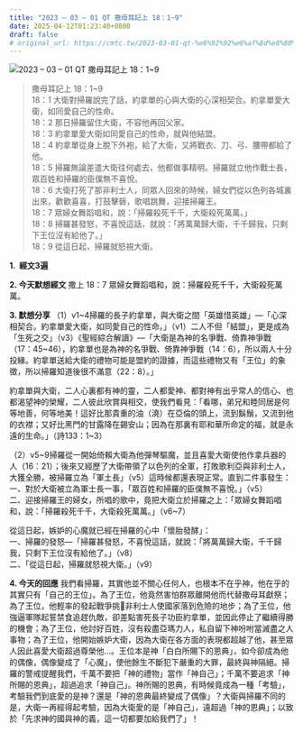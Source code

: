 ```yaml
---
title: "2023 – 03 – 01 QT 撒母耳記上 18：1~9"
date: 2025-04-12T01:23:40+0800
draft: false
# original_url: https://cmtc.tw/2023-03-01-qt-%e6%92%92%e6%af%8d%e8%80%b3%e8%a8%98%e4%b8%8a-18%ef%bc%9a19
---
```


![2023 – 03 – 01 QT 撒母耳記上 18：1\~9](/images/qt.jpg  "2023 – 03 – 01 QT 撒母耳記上 18：1\~9")

> 撒母耳記上 18：1\~9  
> 18：1 大衛對掃羅說完了話，約拿單的心與大衛的心深相契合。約拿單愛大衛，如同愛自己的性命。  
> 18：2 那日掃羅留住大衛，不容他再回父家。  
> 18：3 約拿單愛大衛如同愛自己的性命，就與他結盟。  
> 18：4 約拿單從身上脫下外袍，給了大衛，又將戰衣、刀、弓、腰帶都給了他。  
> 18：5 掃羅無論差遣大衛往何處去，他都做事精明。掃羅就立他作戰士長，眾百姓和掃羅的臣僕無不喜悅。  
> 18：6 大衛打死了那非利士人，同眾人回來的時候，婦女們從以色列各城裏出來，歡歡喜喜，打鼓擊磬，歌唱跳舞，迎接掃羅王。  
> 18：7 眾婦女舞蹈唱和，說：「掃羅殺死千千，大衛殺死萬萬。」  
> 18：8 掃羅甚發怒，不喜悅這話，就說：「將萬萬歸大衛，千千歸我，只剩下王位沒有給他了。」  
> 18：9 從這日起，掃羅就怒視大衛。

**1.  經文3遍**

**2. 今天默想經文**
撒上 18：7 眾婦女舞蹈唱和，說：掃羅殺死千千，大衛殺死萬萬。

**3. 默想分享**
（1）v1\~4掃羅的長子約拿單，與大衛之間「英雄惜英雄」—「心深相契合。約拿單愛大衛，如同愛自己的性命。」（v1）二人不但「結盟」，更是成為「生死之交」（v3）《聖經綜合解讀》—「大衛是為神的名爭戰、倚靠神爭戰（17：45\~46），約拿單也是為神的名爭戰、倚靠神爭戰（14：6），所以兩人十分投緣。約拿單送給大衛的禮物可能是盟約的證據，而這些禮物又有「王位」的象徵，所以掃羅知道後很不滿意（22：8）。」

約拿單與大衛，二人心裏都有神的靈，二人都愛神、都對神有出乎常人的信心、也都渴望神的榮耀，二人彼此欣賞與相交，使我們看見：「看哪，弟兄和睦同居是何等地善，何等地美！這好比那貴重的油（澆）在亞倫的頭上，流到鬍鬚，又流到他的衣襟；又好比黑門的甘露降在錫安山；因為在那裏有耶和華所命定的福，就是永遠的生命。」（詩133：1\~3）

（2）v5\~9掃羅從一開始倚賴大衛為他彈琴驅魔，並且喜愛大衛使他作拿兵器的人（16：21）；後來又經歷了大衛帶領了以色列的全軍，打敗歌利亞與非利士人，大獲全勝，被掃羅立為「軍土長」（v5）這時候都還表現正常。直到二件事發生：  
一、對於大衛被立為軍士長一事，「眾百姓和掃羅的臣僕無不喜悅。」（v5）  
二、迎接掃羅王的婦女，所唱的歌中，竟把大衛立於掃羅之上：「眾婦女舞蹈唱和，說：「掃羅殺死千千，大衛殺死萬萬。」（v6\~7）

從這日起，嫉妒的心魔就已經在掃羅的心中「懷胎發酵」：  
一、掃羅的發怒—「掃羅甚發怒，不喜悅這話，就說：「將萬萬歸大衛，千千歸我，只剩下王位沒有給他了。」（v8）  
二、「從這日起，掃羅就怒視大衛。」（v9）

**4. 今天的回應**
我們看掃羅，其實他並不關心任何人，也根本不在乎神，他在乎的其實只有「自己的王位」。為了王位，他竟然害怕群眾離開他而代替撒母耳獻祭；為了王位，他輕率的發起戰爭挑𦦟非利士人使國家落到危險的地步；為了王位，他強逼軍隊起誓禁食追趕仇敵，卻差點害死長子功臣約拿單，並因此停止了繼續得勝的機會；為了王位，他討好百姓，沒有殺盡亞瑪力人，私自留下神吩咐當滅盡之人事物；為了王位，他開始嫉妒大衛，因為大衛在各方面的表現都超越了他，甚至眾人因此喜愛大衛超過尊榮他…。王位本是神「白白所賜下的恩典」，如今卻成為他的偶像，偶像變成了「心魔」，使他餘生不斷犯下嚴重的大罪，最終與神隔絕。掃羅的警戒提醒我們，千萬不要把「神的禮物」當作「神自己」；千萬不要追求「神所賜的恩典」，超過追求「神自己」。神所賜的恩典，有時候竟成為一種「考驗」，考驗我們到底愛的是神？還是「神的恩典最終變成了偶像」？大衛與掃羅不同的是，大衛一再經得起考驗，因為大衛愛的是「神自己」，遠超過「神的恩典」；以致於「先求神的國與神的義，這一切都要加給我們了」！
